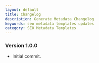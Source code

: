 ```yaml
---
layout: default
title: Changelog
description: Generate Metadata Changelog
keywords: seo metadata templates updates
category: SEO Metadata Templates
---
```


### Version 1.0.0

 -  Initial commit.